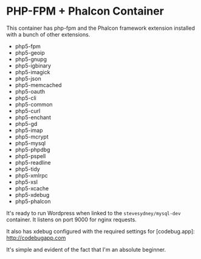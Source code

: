 # PHP-FPM + Phalcon Container

This container has php-fpm and the Phalcon framework extension installed with a bunch of other extensions.

- php5-fpm
- php5-geoip
- php5-gnupg
- php5-igbinary
- php5-imagick
- php5-json
- php5-memcached
- php5-oauth
- php5-cli
- php5-common
- php5-curl
- php5-enchant
- php5-gd
- php5-imap
- php5-mcrypt
- php5-mysql
- php5-phpdbg
- php5-pspell
- php5-readline
- php5-tidy
- php5-xmlrpc
- php5-xsl
- php5-xcache
- php5-xdebug
- php5-phalcon

It's ready to run Wordpress when linked to the `stevesydney/mysql-dev` container. It listens on port 9000 for nginx requests.

It also has xdebug configured with the required settings for [codebug.app]: http://codebugapp.com

It's simple and evident of the fact that I'm an absolute beginner.